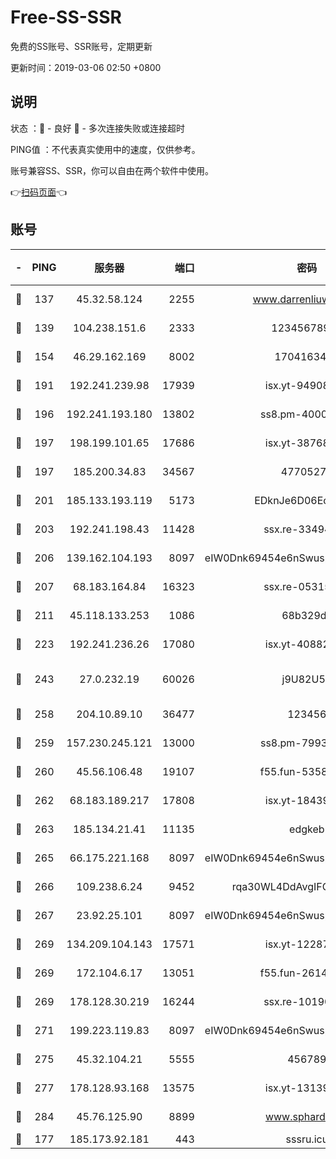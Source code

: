 # Free-SS-SSR

免费的SS账号、SSR账号，定期更新

更新时间：2019-03-06 02:50 +0800

## 说明

状态     ：🙂 - 良好 🙁 - 多次连接失败或连接超时

PING值   ：不代表真实使用中的速度，仅供参考。

账号兼容SS、SSR，你可以自由在两个软件中使用。

👉[扫码页面](https://liesauer.github.io/free-ss-ssr.github.io/)👈

## 账号

|-|PING|服务器|端口|密码|加密方式|区域|
|:----:|:----:|:-----:|-----:|:----:|:----:|:----:|
|🙂|137|45.32.58.124|2255|www.darrenliuwei.com|aes-256-cfb|JP|
|🙂|139|104.238.151.6|2333|12345678900|aes-256-cfb|JP|
|🙂|154|46.29.162.169|8002|1704163453|aes-256-cfb|RU|
|🙂|191|192.241.239.98|17939|isx.yt-94908149|aes-256-cfb|US|
|🙂|196|192.241.193.180|13802|ss8.pm-40001184|aes-256-cfb|US|
|🙂|197|198.199.101.65|17686|isx.yt-38768454|aes-256-cfb|US|
|🙂|197|185.200.34.83|34567|47705279|aes-256-cfb|US|
|🙂|201|185.133.193.119|5173|EDknJe6D06EoWDaw|aes-256-cfb|US|
|🙂|203|192.241.198.43|11428|ssx.re-33494381|aes-256-cfb|US|
|🙂|206|139.162.104.193|8097|eIW0Dnk69454e6nSwuspv9DmS201tQ0D|aes-256-cfb|JP|
|🙂|207|68.183.164.84|16323|ssx.re-05315643|aes-256-cfb|US|
|🙂|211|45.118.133.253|1086|68b329da|aes-256-cfb|SG|
|🙂|223|192.241.236.26|17080|isx.yt-40882343|aes-256-cfb|US|
|🙂|243|27.0.232.19|60026|j9U82U53|xchacha20-ietf-poly1305|HK|
|🙂|258|204.10.89.10|36477|123456|aes-256-cfb|US|
|🙂|259|157.230.245.121|13000|ss8.pm-79933809|aes-256-cfb|SG|
|🙂|260|45.56.106.48|19107|f55.fun-53586818|aes-256-cfb|US|
|🙂|262|68.183.189.217|17808|isx.yt-18439872|aes-256-cfb|SG|
|🙂|263|185.134.21.41|11135|edgkeb|aes-256-cfb|GB|
|🙂|265|66.175.221.168|8097|eIW0Dnk69454e6nSwuspv9DmS201tQ0D|aes-256-cfb|US|
|🙂|266|109.238.6.24|9452|rqa30WL4DdAvgIFG6Fs3znzTa|aes-256-cfb|FR|
|🙂|267|23.92.25.101|8097|eIW0Dnk69454e6nSwuspv9DmS201tQ0D|aes-256-cfb|US|
|🙂|269|134.209.104.143|17571|isx.yt-12287887|aes-256-cfb|SG|
|🙂|269|172.104.6.17|13051|f55.fun-26146872|aes-256-cfb|US|
|🙂|269|178.128.30.219|16244|ssx.re-10190276|aes-256-cfb|SG|
|🙂|271|199.223.119.83|8097|eIW0Dnk69454e6nSwuspv9DmS201tQ0D|aes-256-cfb|US|
|🙂|275|45.32.104.21|5555|456789|aes-256-cfb|SG|
|🙂|277|178.128.93.168|13575|isx.yt-13139523|aes-256-cfb|SG|
|🙂|284|45.76.125.90|8899|www.sphard.com|aes-256-cfb|JP|
|🙂|177|185.173.92.181|443|sssru.icu|rc4-md5|RU|
